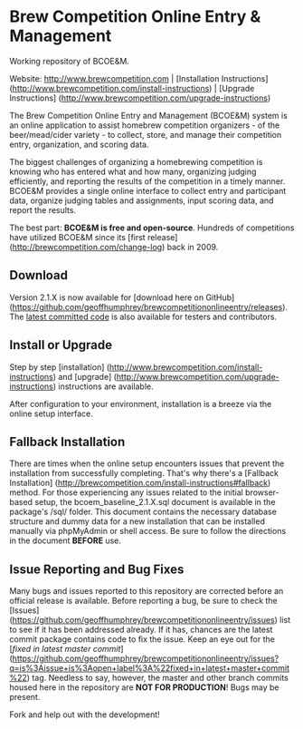 # Brew Competition Online Entry & Management

Working repository of BCOE&M. 

Website: http://www.brewcompetition.com | [Installation Instructions] (http://www.brewcompetition.com/install-instructions) | [Upgrade Instructions] (http://www.brewcompetition.com/upgrade-instructions)

The Brew Competition Online Entry and Management (BCOE&M) system is an online application to assist homebrew competition organizers - of the beer/mead/cider variety - to collect, store, and manage their competition entry, organization, and scoring data.

The biggest challenges of organizing a homebrewing competition is knowing who has entered what and how many, organizing judging efficiently, and reporting the results of the competition in a timely manner. BCOE&M provides a single online interface to collect entry and participant data, organize judging tables and assignments, input scoring data, and report the results.

The best part: **BCOE&M is free and open-source**. Hundreds of competitions have utilized BCOE&M since its [first release] (http://brewcompetition.com/change-log) back in 2009.

## Download
Version 2.1.X is now available for [download here on GitHub] (https://github.com/geoffhumphrey/brewcompetitiononlineentry/releases). The [latest committed code](https://github.com/geoffhumphrey/brewcompetitiononlineentry/archive/master.zip) is also available for testers and contributors.

## Install or Upgrade
Step by step [installation] (http://www.brewcompetition.com/install-instructions) and [upgrade] (http://www.brewcompetition.com/upgrade-instructions) instructions are available.

After configuration to your environment, installation is a breeze via the online setup interface. 

## Fallback Installation
There are times when the online setup encounters issues that prevent the installation from successfully completing. That's why there's a [Fallback Installation] (http://brewcompetition.com/install-instructions#fallback) method. For those experiencing any issues related to the initial browser-based setup, the bcoem_baseline_2.1.X.sql document is available in the package's /sql/ folder. This document contains the necessary database structure and dummy data for a new installation that can be installed manually via phpMyAdmin or shell access. Be sure to follow the directions in the document **BEFORE** use.

## Issue Reporting and Bug Fixes
Many bugs and issues reported to this repository are corrected before an official release is available. Before reporting a bug, be sure to check the [Issues] (https://github.com/geoffhumphrey/brewcompetitiononlineentry/issues) list to see if it has been addressed already. If it has, chances are the latest commit package contains code to fix the issue. Keep an eye out for the [*fixed in latest master commit*] (https://github.com/geoffhumphrey/brewcompetitiononlineentry/issues?q=is%3Aissue+is%3Aopen+label%3A%22fixed+in+latest+master+commit%22) tag. Needless to say, however, the master and other branch commits housed here in the repository are **NOT FOR PRODUCTION**! Bugs may be present. 

Fork and help out with the development!